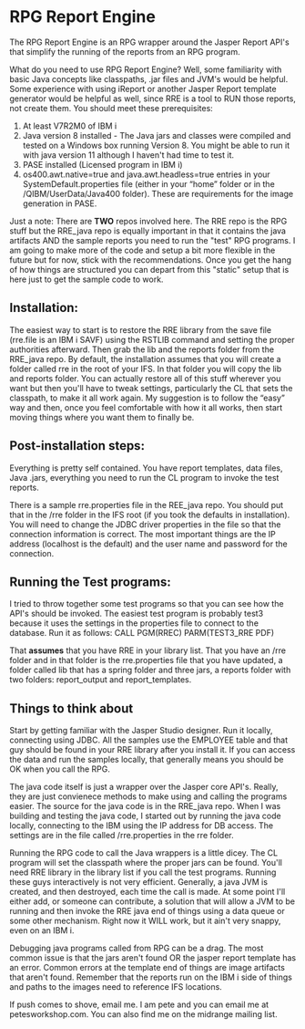 # RPG Report Engine
The RPG Report Engine is an RPG wrapper around the Jasper Report API's that simplify the
running of the reports from an RPG program.

What do you need to use RPG Report Engine? Well, some familiarity with basic Java concepts like classpaths, .jar files and JVM's would be helpful. Some experience with using iReport or another Jasper Report template generator would be helpful as well, since RRE is a tool to RUN those reports, not create them. You should meet these prerequisites:

1. At least V7R2M0 of IBM i 
2.  Java version 8 installed - The Java jars and classes were compiled and tested on a Windows box running Version 8. You might be able to run it with java version 11 although I haven't had time to test it.
3. PASE installed (Licensed program in IBM i)
4.  os400.awt.native=true and java.awt.headless=true entries in your SystemDefault.properties file (either in your “home” folder or in the /QIBM/UserData/Java400 folder). These are requirements for the image generation in PASE.

Just a note: There are **TWO** repos involved here.  The RRE repo is the RPG stuff but the RRE_java repo is equally important in that it contains the java artifacts AND the sample reports you need to run the "test" RPG programs.  I am going to make more of the code and setup a bit more flexible in the future but for now, stick with the recommendations.  Once you get the hang of how things are structured you can depart from this "static" setup that is here just to get the sample code to work.

## Installation:
The easiest way to start is to restore the RRE library from the save file (rre.file is an IBM i SAVF) using the RSTLIB command and setting the proper authorities afterward. Then grab the lib and the reports folder from the RRE_java repo.  By default, the installation assumes that you will create a folder called rre in the root of your IFS.  In that folder you will copy the lib and reports folder. You can actually restore all of this stuff wherever you want but then you'll have to tweak settings, particularly the CL that sets the classpath, to make it all work again. My suggestion is to follow the “easy” way and then, once you feel comfortable with how it all works, then start moving things where you want them to finally be.

## Post-installation steps:
Everything is pretty self contained. You have report templates, data files, Java .jars, everything you
need to run the CL program to invoke the test reports.

There is a sample rre.properties file in the REE_java repo.  You should put that in the /rre folder in the IFS root (if you took the defaults in installation). You will need to change the JDBC driver properties in the file so that the connection
information is correct. The most important things are the IP address (localhost is the default) and the user name and password for the connection.

## Running the Test programs:
I tried to throw together some test programs so that you can see how the API's should be invoked. The easiest test program is probably test3 because it uses the settings in the properties file to connect to the database. Run it as follows:
CALL PGM(RREC) PARM(TEST3_RRE PDF)

That **assumes** that you have RRE in your library list.  That you have an /rre folder and in that folder is the rre.properties file that you have updated, a folder called lib that has a spring folder and three jars, a reports folder with two folders: report_output and report_templates.  

## Things to think about
Start by getting familiar with the Jasper Studio designer.  Run it locally, connecting using JDBC.  All the samples use the EMPLOYEE table and that guy should be found in your RRE library after you install it. If you can access the data and run the samples locally, that generally means you should be OK when you call the RPG.

The java code itself is just a wrapper over the Jasper core API's.  Really, they are just convienece methods to make using and calling the programs easier.  The source for the java code is in the RRE_java repo.  When I was building and testing the java code, I started out by running the java code locally, connecting to the IBM using the IP address for DB access.  The settings are in the file called /rre.properties in the rre folder.

Running the RPG code to call the Java wrappers is a little dicey.  The CL program will set the classpath where the proper jars can be found. You'll need RRE library in the library list if you call the test programs.  Running these guys interactively is not very efficient.  Generally, a java JVM is created, and then destroyed, each time the call is made.  At some point I'll either add, or someone can contribute, a solution that will allow a JVM to be running and then invoke the RRE java end of things using a data queue or some other mechanism.  Right now it WILL work, but it ain't very snappy, even on an IBM i.

Debugging java programs called from RPG can be a drag.  The most common issue is that the jars aren't found OR the jasper report template has an error.  Common errors at the template end of things are image artifacts that aren't found.  Remember that the reports run on the IBM i side of things and paths to the images need to reference IFS locations.

If push comes to shove, email me.  I am pete and you can email me at petesworkshop.com.  You can also find me on the midrange mailing list.
